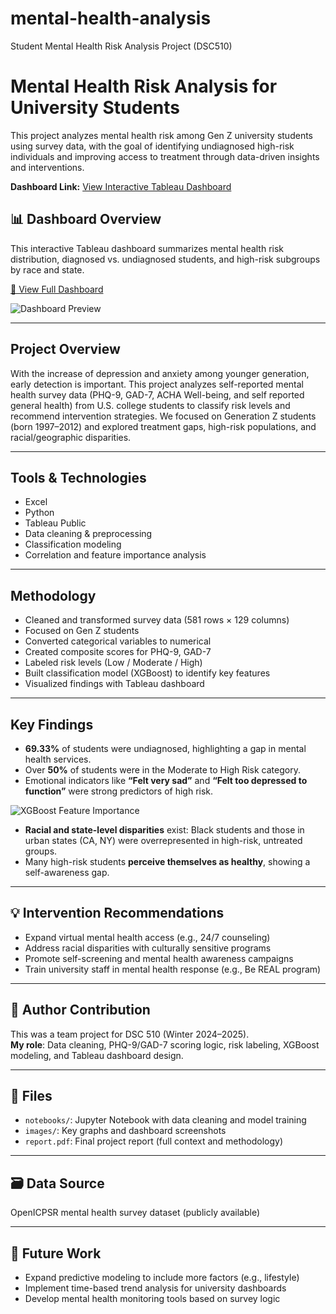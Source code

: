 # mental-health-analysis
Student Mental Health Risk Analysis Project (DSC510)

# Mental Health Risk Analysis for University Students

This project analyzes mental health risk among Gen Z university students using survey data, with the goal of identifying undiagnosed high-risk individuals and improving access to treatment through data-driven insights and interventions.

**Dashboard Link:** [View Interactive Tableau Dashboard](https://public.tableau.com/views/dsc510_draft/Finalized?:language=zh-TW)
## 📊 Dashboard Overview

This interactive Tableau dashboard summarizes mental health risk distribution, diagnosed vs. undiagnosed students, and high-risk subgroups by race and state.

[🔗 View Full Dashboard](https://public.tableau.com/views/dsc510_draft/Finalized?:language=zh-TW)

![Dashboard Preview](images/dashboard.png)

---

## Project Overview

With the increase of depression and anxiety among younger generation, early detection is important. This project analyzes self-reported mental health survey data (PHQ-9, GAD-7, ACHA Well-being, and self reported general health) from U.S. college students to classify risk levels and recommend intervention strategies. We focused on Generation Z students (born 1997–2012) and explored treatment gaps, high-risk populations, and racial/geographic disparities.

---

## Tools & Technologies
- Excel
- Python
- Tableau Public
- Data cleaning & preprocessing
- Classification modeling
- Correlation and feature importance analysis

---

## Methodology

- Cleaned and transformed survey data (581 rows × 129 columns)
- Focused on Gen Z students
- Converted categorical variables to numerical
- Created composite scores for PHQ-9, GAD-7
- Labeled risk levels (Low / Moderate / High)
- Built classification model (XGBoost) to identify key features
- Visualized findings with Tableau dashboard

---

## Key Findings

- **69.33%** of students were undiagnosed, highlighting a gap in mental health services.
- Over **50%** of students were in the Moderate to High Risk category.
- Emotional indicators like **“Felt very sad”** and **“Felt too depressed to function”** were strong predictors of high risk.

![XGBoost Feature Importance](images/feature_importance.png)

- **Racial and state-level disparities** exist: Black students and those in urban states (CA, NY) were overrepresented in high-risk, untreated groups.
- Many high-risk students **perceive themselves as healthy**, showing a self-awareness gap.

---

## 💡 Intervention Recommendations

- Expand virtual mental health access (e.g., 24/7 counseling)
- Address racial disparities with culturally sensitive programs
- Promote self-screening and mental health awareness campaigns
- Train university staff in mental health response (e.g., Be REAL program)

---

## 👤 Author Contribution

This was a team project for DSC 510 (Winter 2024–2025).  
**My role**: Data cleaning, PHQ-9/GAD-7 scoring logic, risk labeling, XGBoost modeling, and Tableau dashboard design.

---

## 📂 Files
- `notebooks/`: Jupyter Notebook with data cleaning and model training
- `images/`: Key graphs and dashboard screenshots
- `report.pdf`: Final project report (full context and methodology)

---

## 🗃️ Data Source
OpenICPSR mental health survey dataset (publicly available)

---

## 🧠 Future Work
- Expand predictive modeling to include more factors (e.g., lifestyle)
- Implement time-based trend analysis for university dashboards
- Develop mental health monitoring tools based on survey logic
